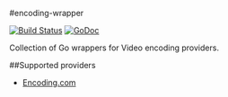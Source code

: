 #encoding-wrapper

[![Build Status](https://travis-ci.org/NYTimes/encoding-wrapper.svg?branch=master)](https://travis-ci.org/NYTimes/encoding-wrapper)
[![GoDoc](https://img.shields.io/badge/api-Godoc-blue.svg?style=flat-square)](https://godoc.org/github.com/NYTimes/encoding-wrapper)

Collection of Go wrappers for Video encoding providers.

##Supported providers

- [Encoding.com](https://api.encoding.com)
